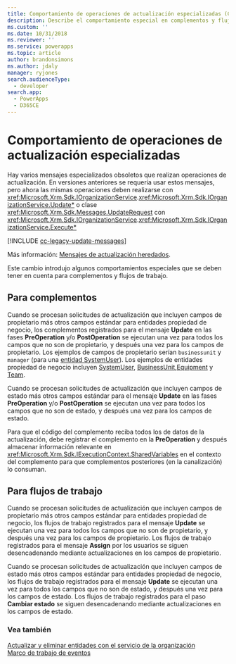 ```yaml
---
title: Comportamiento de operaciones de actualización especializadas (Common Data Service para aplicaciones) | Microsoft Docs
description: Describe el comportamiento especial en complementos y flujos de trabajo para eventos de actualización debido a mensajes obsoletos.
ms.custom: ''
ms.date: 10/31/2018
ms.reviewer: ''
ms.service: powerapps
ms.topic: article
author: brandonsimons
ms.author: jdaly
manager: ryjones
search.audienceType:
  - developer
search.app:
  - PowerApps
  - D365CE
---
```

# <a name="behavior-of-specialized-update-operations"></a>Comportamiento de operaciones de actualización especializadas

Hay varios mensajes especializados obsoletos que realizan operaciones de actualización. En versiones anteriores se requería usar estos mensajes, pero ahora las mismas operaciones deben realizarse con <xref:Microsoft.Xrm.Sdk.IOrganizationService>.<xref:Microsoft.Xrm.Sdk.IOrganizationService.Update*> o clase <xref:Microsoft.Xrm.Sdk.Messages.UpdateRequest> con <xref:Microsoft.Xrm.Sdk.IOrganizationService>.<xref:Microsoft.Xrm.Sdk.IOrganizationService.Execute*>

[!INCLUDE [cc-legacy-update-messages](includes/cc-legacy-update-messages.md)]

Más información: [Mensajes de actualización heredados](org-service/entity-operations-update-delete.md#legacy-update-messages). 

Este cambio introdujo algunos comportamientos especiales que se deben tener en cuenta para complementos y flujos de trabajo. 

## <a name="for-plug-ins"></a>Para complementos

Cuando se procesan solicitudes de actualización que incluyen campos de propietario más otros campos estándar para entidades propiedad de negocio, los complementos registrados para el mensaje **Update** en las fases **PreOperation** y/o **PostOperation** se ejecutan una vez para todos los campos que no son de propietario, y después una vez para los campos de propietario. Los ejemplos de campos de propietario serían `businessunit` y `manager` (para una [entidad SystemUser](reference/entities/systemuser.md)). Los ejemplos de entidades propiedad de negocio incluyen [SystemUser](reference/entities/systemuser.md), [BusinessUnit](reference/entities/businessunit.md),[Equipment](/dynamics365/customer-engagement/developer/entities/equipment) y [Team](reference/entities/team.md).

Cuando se procesan solicitudes de actualización que incluyen campos de estado más otros campos estándar para el mensaje **Update** en las fases **PreOperation** y/o **PostOperation** se ejecutan una vez para todos los campos que no son de estado, y después una vez para los campos de estado.

Para que el código del complemento reciba todos los de datos de la actualización, debe registrar el complemento en la **PreOperation** y después almacenar información relevante en <xref:Microsoft.Xrm.Sdk.IExecutionContext.SharedVariables> en el contexto del complemento para que complementos posteriores (en la canalización) lo consuman.

## <a name="for-workflows"></a>Para flujos de trabajo

Cuando se procesan solicitudes de actualización que incluyen campos de propietario más otros campos estándar para entidades propiedad de negocio, los flujos de trabajo registrados para el mensaje **Update** se ejecutan una vez para todos los campos que no son de propietario, y después una vez para los campos de propietario. Los flujos de trabajo registrados para el mensaje **Assign** por los usuarios se siguen desencadenando mediante actualizaciones en los campos de propietario.

Cuando se procesan solicitudes de actualización que incluyen campos de estado más otros campos estándar para entidades propiedad de negocio, los flujos de trabajo registrados para el mensaje **Update** se ejecutan una vez para todos los campos que no son de estado, y después una vez para los campos de estado. Los flujos de trabajo registrados para el paso **Cambiar estado** se siguen desencadenando mediante actualizaciones en los campos de estado.

### <a name="see-also"></a>Vea también

[Actualizar y eliminar entidades con el servicio de la organización](org-service/entity-operations-update-delete.md)<br />
[Marco de trabajo de eventos](event-framework.md)
